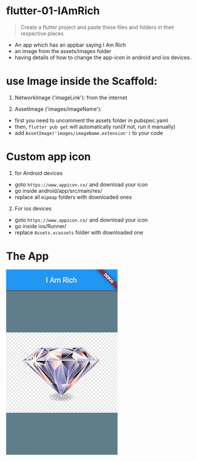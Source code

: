 # flutter-01-IAmRich
  > Create a flutter project and paste these files and folders in their respective places
- An app which has an appbar saying I Am Rich
- an image from the assets/images folder
- having details of how to change the app-icon in android and ios devices.

# use Image inside the Scaffold:

1. NetworkImage ('imageLink'): from the internet 

2. AssetImage ('images/imageName'): 
  - first you need to uncomment the assets folder in pubspec.yaml 
  - then, `flutter pub get` will automatically run(if not, run it manually)
  - add `AssetImage('images/imageName.extension')` to your code

# Custom app icon
1. for Android devices
  - goto `https://www.appicon.co/` and download your icon
  - go inside android/app/src/main/res/
  - replace all `mipmap` folders with downloaded ones
2. For ios devices
  - goto `https://www.appicon.co/` and download your icon
  - go inside ios/Runner/
  - replace `Assets.xcassets` folder with downloaded one
# The App
![](https://github.com/Rahullkumr/flutter-01-IAmRich/blob/main/iamrich.jpg)

